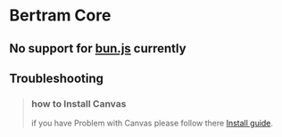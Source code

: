 # Bertram Core

## No support for [bun.js](https://bun.sh) currently


## Troubleshooting
> ### how to Install Canvas
> if you have Problem with Canvas please follow there [Install guide](https://github.com/Automattic/node-canvas/wiki/_pages).
